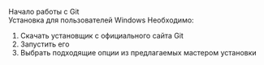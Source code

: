 Начало работы с Git  
Установка для пользователей Windows
Необходимо:
1. Скачать установщик с официального сайта Git
2. Запустить его
3. Выбрать подходящие опции из предлагаемых мастером установки
